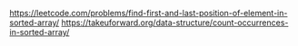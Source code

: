 https://leetcode.com/problems/find-first-and-last-position-of-element-in-sorted-array/
https://takeuforward.org/data-structure/count-occurrences-in-sorted-array/
